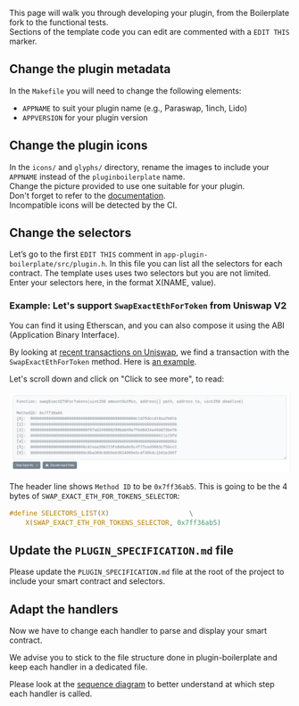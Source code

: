 
This page will walk you through developing your plugin, from the Boilerplate fork to the functional tests.<br/>
Sections of the template code you can edit are commented with a `EDIT THIS` marker.

## Change the plugin metadata

In the `Makefile` you will need to change the following elements:

- `APPNAME` to suit your plugin name (e.g., Paraswap, 1inch, Lido)
- `APPVERSION` for your plugin version

## Change the plugin icons

In the `icons/` and `glyphs/` directory, rename the images to include your `APPNAME` instead of the `pluginboilerplate` name.<br/>
Change the picture provided to use one suitable for your plugin.<br/>
Don't forget to refer to the [documentation](https://developers.ledger.com/docs/device-app/deliver/deliverables/icons#device-icon).<br/>
Incompatible icons will be detected by the CI.

## Change the selectors

Let’s go to the first `EDIT THIS` comment in `app-plugin-boilerplate/src/plugin.h`. In this file you can list all the selectors for each contract. The template uses uses two selectors but you are not limited. <br/>
Enter your selectors here, in the format X(NAME, value).

### Example: Let's support `SwapExactEthForToken` from Uniswap V2

You can find it using Etherscan, and you can also compose it using the ABI (Application Binary Interface).

By looking at [recent transactions on Uniswap](https://etherscan.io/txs?a=0x7a250d5630b4cf539739df2c5dacb4c659f2488d), we find a transaction with the `SwapExactEthForToken` method. Here is [an example](https://etherscan.io/tx/0x216bfa6fb8488901d168810cda1b716d1abcb002a87c3224180deaff00c950fc).

Let's scroll down and click on "Click to see more", to read:

![Screenshot](img/uniswap.webp)

The header line shows `Method ID` to be `0x7ff36ab5`.
This is going to be the 4 bytes of `SWAP_EXACT_ETH_FOR_TOKENS_SELECTOR`:

```c
#define SELECTORS_LIST(X)                    \
    X(SWAP_EXACT_ETH_FOR_TOKENS_SELECTOR, 0x7ff36ab5)
```

## Update the `PLUGIN_SPECIFICATION.md` file

Please update the `PLUGIN_SPECIFICATION.md` file at the root of the project to include your smart contract and selectors.

## Adapt the handlers

Now we have to change each handler to parse and display your smart contract.

We advise you to stick to the file structure done in plugin-boilerplate and keep each handler in a dedicated file.

Please look at the [sequence diagram](../technical_informations/diagram.md) to better understand at which step each handler is called.

